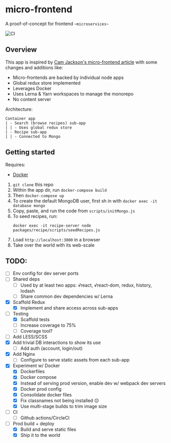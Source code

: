 # micro-frontend

A proof-of-concept for frontend `~microservices~`

![CI](https://github.com/neilzo/micro-frontend/workflows/CI/badge.svg)

## Overview

This app is inspired by [Cam Jackson's micro-frontend article](https://martinfowler.com/articles/micro-frontends.html)
with some changes and additions like:

- Micro-frontends are backed by individual node apps
- Global redux store implemented
- Leverages Docker
- Uses Lerna & Yarn workspaces to manage the monorepo
- No content server

Architecture:
```
Container app
| - Search (browse recipes) sub-app
| | - Uses global redux store
| - Recipe sub-app
| | - Connected to Mongo
```

## Getting started

Requires:
- [Docker](https://www.docker.com/products/docker-desktop)

1. `git clone` this repo
2. Within the app dir, run `docker-compose build`
3. Then `docker-compose up`
4. To create the default MongoDB user, first sh in with `docker exec -it database mongo`
5. Copy, paste, and run the code from `scripts/initMongo.js`
6. To seed recipes, run:
   ```
   docker exec -it recipe-server node packages/recipe/scripts/seedRecipes.js
   ```
7. Load `http://localhost:3000` in a browser
8. Take over the world with its web-scale

## TODO:

- [ ] Env config for dev server ports
- [ ] Shared deps
  - [ ] Used by at least two apps: √react, √react-dom, redux, history, lodash
  - [ ] Share common dev dependencies w/ Lerna
- [x] Scaffold Redux
    - [x] Implement and share access across sub-apps
- [ ] Testing
  - [x] Scaffold tests
  - [ ] Increase coverage to 75%
  - [ ] Coverage tool?
- [ ] Add LESS/SCSS
- [x] Add trivial DB interactions to show its use
  - [ ] Add auth (account, login/out)
- [x] Add Nginx
  - [ ] Configure to serve static assets from each sub-app
- [x] Experiment w/ Docker
  - [x] Dockerfiles
  - [x] Docker compose
  - [x] Instead of serving prod version, enable dev w/ webpack dev servers
  - [x] Docker prod config
  - [x] Consolidate docker files
  - [x] Fix classnames not being installed :confused:
  - [x] Use multi-stage builds to trim image size
- [ ] CI
  - [ ] Github actions/CircleCI
- [ ] Prod build + deploy
  - [x] Build and serve static files
  - [x] Ship it to the world
